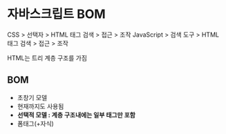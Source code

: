 # 자바스크립트 BOM
CSS > 선택자 > HTML 태그 검색 > 접근 > 조작 
JavaScript > 검색 도구 > HTML 태그 검색 > 접근 > 조작 


HTML는 트리 계층 구조를 가짐 

## BOM 
- 초창기 모델
- 현재까지도 사용됨 
- **선택적 모델 : 계층 구조내에는 일부 태그만 포함**
- 폼태그(+자식) 